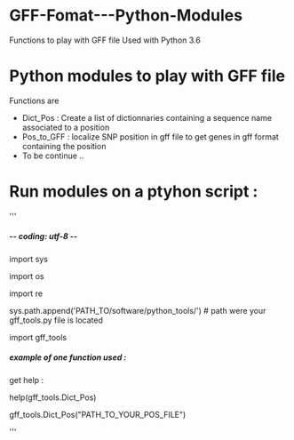 # GFF-Fomat---Python-Modules
Functions to play with GFF file 
Used with Python 3.6

# Python modules to play with GFF file
Functions are
- Dict_Pos : Create a list of dictionnaries containing a sequence name associated to a position
- Pos_to_GFF : localize SNP position in gff file to get genes in gff format containing the position
- To be continue ..

  
# Run modules on a ptyhon script :
'''
##### -*- coding: utf-8 -*-

import sys

import os

import re

sys.path.append('PATH_TO/software/python_tools/') # path were your gff_tools.py file is located

import gff_tools

##### example of one function used :

get help :

help(gff_tools.Dict_Pos)

gff_tools.Dict_Pos("PATH_TO_YOUR_POS_FILE")

'''
